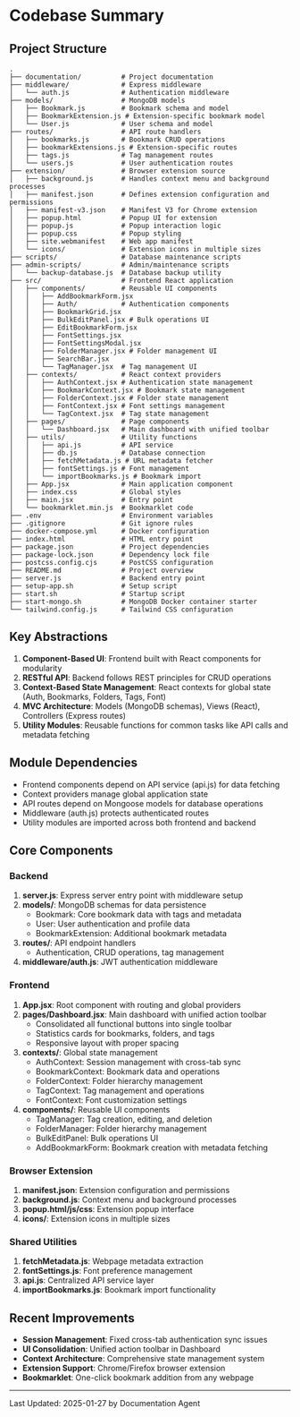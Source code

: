# Codebase Summary

## Project Structure
```
.
├── documentation/          # Project documentation
├── middleware/             # Express middleware
│   └── auth.js             # Authentication middleware
├── models/                 # MongoDB models
│   ├── Bookmark.js         # Bookmark schema and model
│   ├── BookmarkExtension.js # Extension-specific bookmark model
│   └── User.js             # User schema and model
├── routes/                 # API route handlers
│   ├── bookmarks.js        # Bookmark CRUD operations
│   ├── bookmarkExtensions.js # Extension-specific routes
│   ├── tags.js             # Tag management routes
│   └── users.js            # User authentication routes
├── extension/              # Browser extension source
│   ├── background.js       # Handles context menu and background processes
│   ├── manifest.json       # Defines extension configuration and permissions
│   ├── manifest-v3.json    # Manifest V3 for Chrome extension
│   ├── popup.html          # Popup UI for extension
│   ├── popup.js            # Popup interaction logic
│   ├── popup.css           # Popup styling
│   ├── site.webmanifest    # Web app manifest
│   └── icons/              # Extension icons in multiple sizes
├── scripts/                # Database maintenance scripts
├── admin-scripts/          # Admin/maintenance scripts
│   └── backup-database.js  # Database backup utility
├── src/                    # Frontend React application
│   ├── components/         # Reusable UI components
│   │   ├── AddBookmarkForm.jsx
│   │   ├── Auth/           # Authentication components
│   │   ├── BookmarkGrid.jsx
│   │   ├── BulkEditPanel.jsx # Bulk operations UI
│   │   ├── EditBookmarkForm.jsx
│   │   ├── FontSettings.jsx
│   │   ├── FontSettingsModal.jsx
│   │   ├── FolderManager.jsx # Folder management UI
│   │   ├── SearchBar.jsx
│   │   └── TagManager.jsx  # Tag management UI
│   ├── contexts/           # React context providers
│   │   ├── AuthContext.jsx # Authentication state management
│   │   ├── BookmarkContext.jsx # Bookmark state management
│   │   ├── FolderContext.jsx # Folder state management
│   │   ├── FontContext.jsx # Font settings management
│   │   └── TagContext.jsx  # Tag state management
│   ├── pages/              # Page components
│   │   └── Dashboard.jsx   # Main dashboard with unified toolbar
│   ├── utils/              # Utility functions
│   │   ├── api.js          # API service
│   │   ├── db.js           # Database connection
│   │   ├── fetchMetadata.js # URL metadata fetcher
│   │   ├── fontSettings.js # Font management
│   │   └── importBookmarks.js # Bookmark import
│   ├── App.jsx             # Main application component
│   ├── index.css           # Global styles
│   ├── main.jsx            # Entry point
│   └── bookmarklet.min.js  # Bookmarklet code
├── .env                    # Environment variables
├── .gitignore              # Git ignore rules
├── docker-compose.yml      # Docker configuration
├── index.html              # HTML entry point
├── package.json            # Project dependencies
├── package-lock.json       # Dependency lock file
├── postcss.config.cjs      # PostCSS configuration
├── README.md               # Project overview
├── server.js               # Backend entry point
├── setup-app.sh            # Setup script
├── start.sh                # Startup script
├── start-mongo.sh          # MongoDB Docker container starter
└── tailwind.config.js      # Tailwind CSS configuration
```

## Key Abstractions
1. **Component-Based UI**: Frontend built with React components for modularity
2. **RESTful API**: Backend follows REST principles for CRUD operations
3. **Context-Based State Management**: React contexts for global state (Auth, Bookmarks, Folders, Tags, Font)
4. **MVC Architecture**: Models (MongoDB schemas), Views (React), Controllers (Express routes)
5. **Utility Modules**: Reusable functions for common tasks like API calls and metadata fetching

## Module Dependencies
- Frontend components depend on API service (api.js) for data fetching
- Context providers manage global application state
- API routes depend on Mongoose models for database operations
- Middleware (auth.js) protects authenticated routes
- Utility modules are imported across both frontend and backend

## Core Components

### Backend
1. **server.js**: Express server entry point with middleware setup
2. **models/**: MongoDB schemas for data persistence
   - Bookmark: Core bookmark data with tags and metadata
   - User: User authentication and profile data
   - BookmarkExtension: Additional bookmark metadata
3. **routes/**: API endpoint handlers
   - Authentication, CRUD operations, tag management
4. **middleware/auth.js**: JWT authentication middleware

### Frontend
1. **App.jsx**: Root component with routing and global providers
2. **pages/Dashboard.jsx**: Main dashboard with unified action toolbar
   - Consolidated all functional buttons into single toolbar
   - Statistics cards for bookmarks, folders, and tags
   - Responsive layout with proper spacing
3. **contexts/**: Global state management
   - AuthContext: Session management with cross-tab sync
   - BookmarkContext: Bookmark data and operations
   - FolderContext: Folder hierarchy management
   - TagContext: Tag management and operations
   - FontContext: Font customization settings
4. **components/**: Reusable UI components
   - TagManager: Tag creation, editing, and deletion
   - FolderManager: Folder hierarchy management
   - BulkEditPanel: Bulk operations UI
   - AddBookmarkForm: Bookmark creation with metadata fetching

### Browser Extension
1. **manifest.json**: Extension configuration and permissions
2. **background.js**: Context menu and background processes
3. **popup.html/js/css**: Extension popup interface
4. **icons/**: Extension icons in multiple sizes

### Shared Utilities
1. **fetchMetadata.js**: Webpage metadata extraction
2. **fontSettings.js**: Font preference management
3. **api.js**: Centralized API service layer
4. **importBookmarks.js**: Bookmark import functionality

## Recent Improvements
- **Session Management**: Fixed cross-tab authentication sync issues
- **UI Consolidation**: Unified action toolbar in Dashboard
- **Context Architecture**: Comprehensive state management system
- **Extension Support**: Chrome/Firefox browser extension
- **Bookmarklet**: One-click bookmark addition from any webpage

---
Last Updated: 2025-01-27 by Documentation Agent

